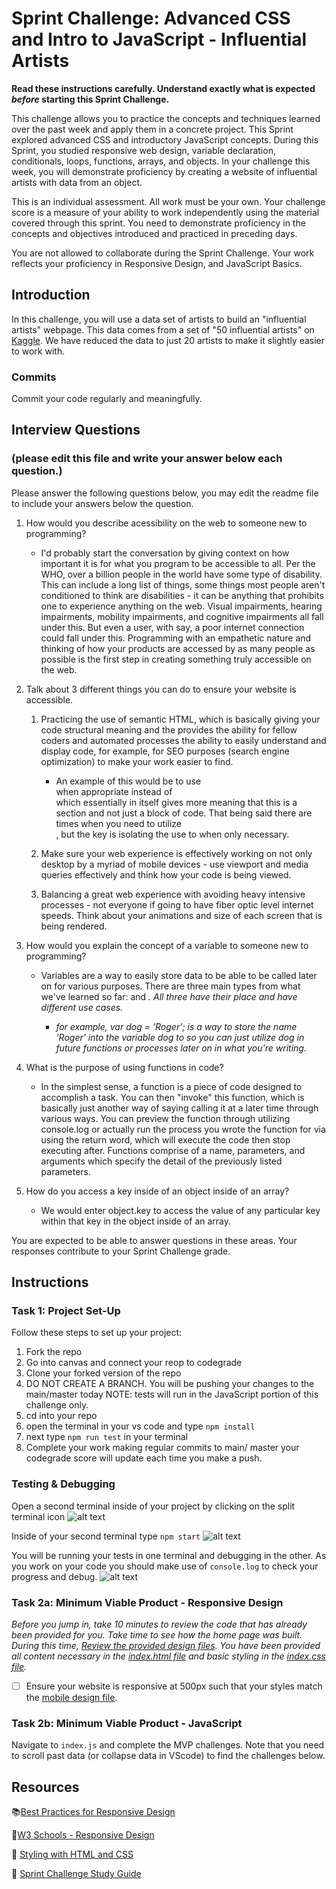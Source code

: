 # Sprint Challenge: Advanced CSS and Intro to JavaScript - Influential Artists

**Read these instructions carefully. Understand exactly what is expected _before_ starting this Sprint Challenge.**

This challenge allows you to practice the concepts and techniques learned over the past week and apply them in a concrete project. This Sprint explored advanced CSS and introductory JavaScript concepts. During this Sprint, you studied responsive web design, variable declaration, conditionals, loops, functions, arrays, and objects. In your challenge this week, you will demonstrate proficiency by creating a website of influential artists with data from an object.

This is an individual assessment. All work must be your own. Your challenge score is a measure of your ability to work independently using the material covered through this sprint. You need to demonstrate proficiency in the concepts and objectives introduced and practiced in preceding days.

You are not allowed to collaborate during the Sprint Challenge. Your work reflects your proficiency in Responsive Design, and JavaScript Basics.

## Introduction

In this challenge, you will use a data set of artists to build an "influential artists" webpage. This data comes from a set of "50 influential artists" on [Kaggle](https://www.kaggle.com/ikarus777/best-artworks-of-all-time). We have reduced the data to just 20 artists to make it slightly easier to work with.

### Commits

Commit your code regularly and meaningfully.

## Interview Questions

### (please edit this file and write your answer below each question.)

Please answer the following questions below, you may edit the readme file to include your answers below the question.

1. How would you describe acessibility on the web to someone new to programming?

   - I'd probably start the conversation by giving context on how important it is for what you program to be accessible to all. Per the WHO, over a billion people in the world have some type of disability. This can include a long list of things, some things most people aren't conditioned to think are disabilities - it can be anything that prohibits one to experience anything on the web. Visual impairments, hearing impairments, mobility impairments, and cognitive impairments all fall under this. But even a user, with say, a poor internet connection could fall under this. Programming with an empathetic nature and thinking of how your products are accessed by as many people as possible is the first step in creating something truly accessible on the web.

2. Talk about 3 different things you can do to ensure your website is accessible.

   1. Practicing the use of semantic HTML, which is basically giving your code structural meaning and the provides the ability for fellow coders and automated processes the ability to easily understand and display code, for example, for SEO purposes (search engine optimization) to make your work easier to find.

      - An example of this would be to use <section> when appropriate instead of <div> which essentially in itself gives more meaning that this is a section and not just a block of code. That being said there are times when you need to utilize <div>, but the key is isolating the use to when only necessary.

   2. Make sure your web experience is effectively working on not only desktop by a myriad of mobile devices - use viewport and media queries effectively and think how your code is being viewed.

   3. Balancing a great web experience with avoiding heavy intensive processes - not everyone if going to have fiber optic level internet speeds. Think about your animations and size of each screen that is being rendered.

3. How would you explain the concept of a variable to someone new to programming?

   - Variables are a way to easily store data to be able to be called later on for various purposes. There are three main types from what we've learned so far: <const> <let> and <var>. All three have their place and have different use cases.
     - for example, var dog = 'Roger'; is a way to store the name 'Roger' into the variable dog to so you can just utilize dog in future functions or processes later on in what you're writing.

4. What is the purpose of using functions in code?

   - In the simplest sense, a function is a piece of code designed to accomplish a task. You can then "invoke" this function, which is basically just another way of saying calling it at a later time through various ways. You can preview the function through utilizing console.log or actually run the process you wrote the function for via using the return word, which will execute the code then stop executing after. Functions comprise of a name, parameters, and arguments which specify the detail of the previously listed parameters.

5. How do you access a key inside of an object inside of an array?

   - We would enter object.key to access the value of any particular key within that key in the object inside of an array.

You are expected to be able to answer questions in these areas. Your responses contribute to your Sprint Challenge grade.

## Instructions

### Task 1: Project Set-Up

Follow these steps to set up your project:

1. Fork the repo
2. Go into canvas and connect your reop to codegrade
3. Clone your forked version of the repo
4. DO NOT CREATE A BRANCH. You will be pushing your changes to the main/master today
   NOTE: tests will run in the JavaScript portion of this challenge only.
5. cd into your repo
6. open the terminal in your vs code and type `npm install`
7. next type `npm run test` in your terminal
8. Complete your work making regular commits to main/ master your codegrade score will update each time you make a push.

### Testing & Debugging

Open a second terminal inside of your project by clicking on the split terminal icon
![alt text](assets/split_terminal.png 'Split Terminal')

Inside of your second terminal type `npm start`
![alt text](assets/npm_start.png 'type npm start')

You will be running your tests in one terminal and debugging in the other. As you work on your code you should make use of `console.log` to check your progress and debug.
![alt text](assets/tests_debug_terminal_final.png 'your terminal should look like this')

### Task 2a: Minimum Viable Product - Responsive Design

_Before you jump in, take 10 minutes to review the code that has already been provided for you. Take time to see how the home page was built. During this time, [Review the provided design files](design/). You have been provided all content necessary in the [index.html file](index.html) and basic styling in the [index.css file](css/index.css)._

- [ ] Ensure your website is responsive at 500px such that your styles match the [mobile design file](design/Mobile.png).

### Task 2b: Minimum Viable Product - JavaScript

Navigate to `index.js` and complete the MVP challenges. Note that you need to scroll past data (or collapse data in VScode) to find the challenges below.

## Resources

📚[Best Practices for Responsive Design](https://www.browserstack.com/guide/responsive-design-breakpoints)

🤝[W3 Schools - Responsive Design](https://www.w3schools.com/html/html_responsive.asp)

👀 [Styling with HTML and CSS](https://www.w3schools.com/html/html_css.asp)

🦄 [Sprint Challenge Study Guide](https://www.notion.so/lambdaschool/Unit-1-Sprint-2-Study-Guide-16f656025c8744458addb068e6348101)
